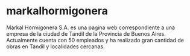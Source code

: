 # markalhormigonera
Markal Hormigonera S.A. es una pagina web correspondiente a una empresa de la ciudad de Tandil de la Provincia de Buenos Aires. Actualmente cuenta con 50 empleados y ha realizado gran cantidad de obras en Tandil y localidades cercanas. 
